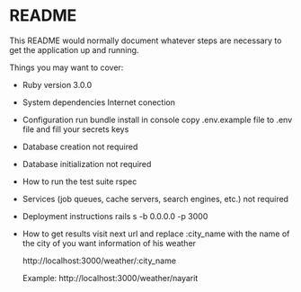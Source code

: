 # README

This README would normally document whatever steps are necessary to get the
application up and running.

Things you may want to cover:

* Ruby version
  3.0.0

* System dependencies
  Internet conection

* Configuration
  run bundle install in console
  copy .env.example file to .env file and fill your secrets keys

* Database creation
  not required

* Database initialization
  not required

* How to run the test suite
  rspec

* Services (job queues, cache servers, search engines, etc.)
  not required

* Deployment instructions
  rails s -b 0.0.0.0 -p 3000

* How to get results
  visit next url and replace :city_name with the name of the city of you want information of his weather
  
  http://localhost:3000/weather/:city_name

  Example:
  http://localhost:3000/weather/nayarit
